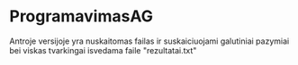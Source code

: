 # ProgramavimasAG
Antroje versijoje yra nuskaitomas failas ir suskaiciuojami galutiniai pazymiai bei viskas tvarkingai isvedama faile "rezultatai.txt"
